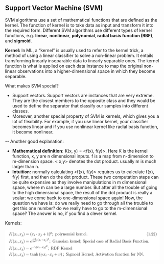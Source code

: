 ## Support Vector Machine (SVM)

SVM algorithms use a set of mathematical functions that are defined as the kernel. The function of kernel is to take data as input and transform it into the required form. Different SVM algorithms use different types of kernel functions, e.g. **linear**, **nonlinear**, **polynomial**, **radial basis function (RBF)**, and **sigmoid**.

**Kernel:** In ML, a “kernel” is usually used to refer to the kernel trick, a method of using a linear classifier to solve a non-linear problem. It entails transforming linearly inseparable data to linearly separable ones. The kernel function is what is applied on each data instance to map the original non-linear observations into a higher-dimensional space in which they become separable.

What makes SVM special?
  * Support vectors. Support vectors are instances that are very extreme. They are the closest members to the opposite class and they would be used to define the separator that classify our samples into different classes. 
  * Moreover, another special property of SVM is kernels, which gives you a lot of flexibility. For example, if you use linear kernel, your classifier becomes linear and if you use nonlinear kernel like radial basis function, it become nonlinear. 


-- Another good explanation:
  * **Mathematical definition:** K(x, y) = <f(x), f(y)>. Here K is the kernel function, x, y are n dimensional inputs. f is a map from n-dimension to m-dimension space. < x,y> denotes the dot product. usually m is much larger than n.
  * **Intuition:** normally calculating <f(x), f(y)> requires us to calculate f(x), f(y) first, and then do the dot product. These two computation steps can be quite expensive as they involve manipulations in m dimensional space, where m can be a large number. But after all the trouble of going to the high dimensional space, the result of the dot product is really a scalar: we come back to one-dimensional space again! Now, the question we have is: do we really need to go through all the trouble to get this one number? do we really have to go to the m-dimensional space? The answer is no, if you find a clever kernel.
  
  
  Kernels:
  
![KernelFunctions](Kernels.png)
